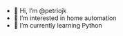 - 👋 Hi, I’m @petriojk
- 👀 I’m interested in home automation
- 🌱 I’m currently learning Python


<!---
petriojk/petriojk is a ✨ special ✨ repository because its `README.md` (this file) appears on your GitHub profile.
You can click the Preview link to take a look at your changes.
--->
